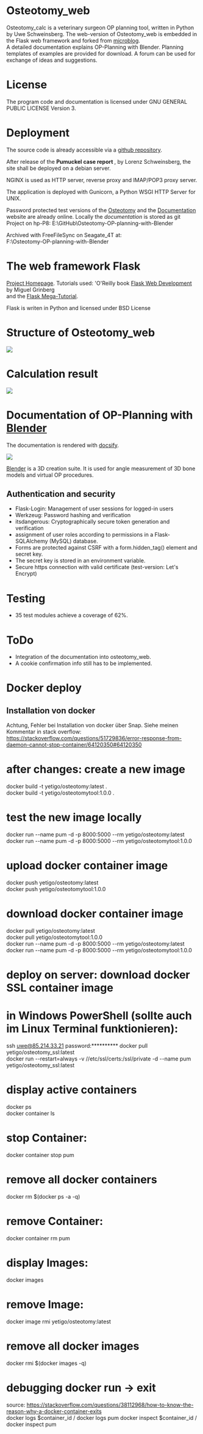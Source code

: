 # Osteotomy_web
Osteotomy_calc is a veterinary surgeon OP planning tool, written in Python by Uwe Schweinsberg.
The web-version of Osteotomy_web is embedded in the Flask web framework and forked from 
[microblog](https://github.com/miguelgrinberg/microblog).  
A detailed documentation explains OP-Planning with Blender. Planning templates of examples are provided for download.
A forum can be used for exchange of ideas and suggestions.  

# License
The program code and documentation is licensed under GNU GENERAL PUBLIC LICENSE Version 3.

# Deployment  
The source code is already accessible via a [github repository](https://github.com/butayama/osteotomy_web).  
 
After release of the <b> Pumuckel case report </b>, by Lorenz Schweinsberg, the site shall be deployed on a debian server.  

NGINX is used as HTTP server, reverse proxy and IMAP/POP3 proxy server.  

The application is deployed with Gunicorn, a Python WSGI HTTP Server for UNIX. 

Password protected test versions of the [Osteotomy](http://Osteotomy.de) and the [Documentation](http://81.169.231.230)
website are already online.
Locally the *documentation* is stored as git Project on 
hp-P8: E:\GitHub\Osteotomy-OP-planning-with-Blender  

Archived with FreeFileSync on Seagate_4T at:  
F:\Osteotomy-OP-planning-with-Blender

# The web framework Flask
[Project Homepage](https://flask.palletsprojects.com/en/1.1.x/).
Tutorials used: 'O'Reilly book [Flask Web Development](http://www.flaskbook.com) by Miguel Grinberg  
and the [Flask Mega-Tutorial](https://blog.miguelgrinberg.com/post/the-flask-mega-tutorial-part-i-hello-world).    

Flask is writen in Python and licensed under BSD License

# Structure of Osteotomy_web  
![](.README_images/81b640db.png)  

# Calculation result
![](.README_images/ee696f1e.png)  

# Documentation of OP-Planning with [Blender](https://www.blender.org/)  
The documentation is rendered with [docsify](https://docsify.js.org/#/).  
  
![](.README_images/ce1fb2d5.png)  

[Blender](https://www.blender.org/) is a 3D creation suite. It is used for angle measurement 
of 3D bone models and virtual OP procedures. 

## Authentication and security
   * Flask-Login: Management of user sessions for logged-in users  
   * Werkzeug: Password hashing and verification
   * itsdangerous: Cryptographically secure token generation and verification
   * assignment of user roles according to permissions in a Flask-SQLAlchemy (MySQL) database.
   * Forms are protected against CSRF with a form.hidden_tag() element and secret key.
   * The secret key is stored in an environment variable.
   * Secure https connection with valid certificate (test-version: Let's Encrypt)  
   
# Testing  
   * 35 test modules achieve a coverage of 62%.   
   
# ToDo  
   * Integration of the documentation into osteotomy_web.
   * A cookie confirmation info still has to be implemented.  
   
# Docker deploy

## Installation von docker
Achtung, Fehler bei Installation von docker über Snap. Siehe meinen Kommentar in stack overflow:
https://stackoverflow.com/questions/51729836/error-response-from-daemon-cannot-stop-container/64120350#64120350
   
# after changes: create a new image
 docker build -t yetigo/osteotomy:latest .  
 docker build -t yetigo/osteotomytool:1.0.0 .  
 
# test the new image locally   
 docker run --name pum -d -p 8000:5000 --rm yetigo/osteotomy:latest  
 docker run --name pum -d -p 8000:5000 --rm yetigo/osteotomytool:1.0.0  
 
# upload docker container image  
 docker push yetigo/osteotomy:latest  
 docker push yetigo/osteotomytool:1.0.0

# download docker container image 
 docker pull yetigo/osteotomy:latest  
 docker pull yetigo/osteotomytool:1.0.0  
 docker run --name pum -d -p 8000:5000 --rm yetigo/osteotomy:latest   
 docker run --name pum -d -p 8000:5000 --rm yetigo/osteotomytool:1.0.0
 
# deploy on server: download docker SSL container image 
# in Windows PowerShell (sollte auch im Linux Terminal funktionieren):  
 ssh uwe@85.214.33.21
 password:**********
 docker pull yetigo/osteotomy_ssl:latest    
 docker run --restart=always -v //etc/ssl/certs:/ssl/private -d --name pum yetigo/osteotomy_ssl:latest 

# display active containers 
 docker ps  
 docker container ls  
 
# stop Container:
docker container stop pum   

# remove all docker containers 
docker rm $(docker ps -a -q)

# remove Container:
docker container rm pum  

# display Images:
docker images

# remove Image:
docker image rmi yetigo/osteotomy:latest

# remove all docker images 
docker rmi $(docker images -q)

# debugging docker run -> exit
source: https://stackoverflow.com/questions/38112968/how-to-know-the-reason-why-a-docker-container-exits  
docker logs $container_id / docker logs pum
docker inspect $container_id / docker inspect pum




